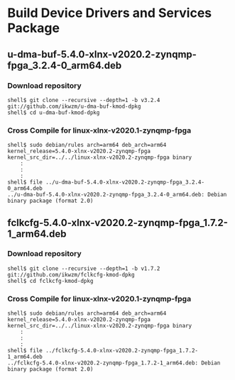 Build Device Drivers and Services Package
====================================================================================

u-dma-buf-5.4.0-xlnx-v2020.2-zynqmp-fpga_3.2.4-0_arm64.deb
------------------------------------------------------------------------------------

### Download repository

```console
shell$ git clone --recursive --depth=1 -b v3.2.4 git://github.com/ikwzm/u-dma-buf-kmod-dpkg
shell$ cd u-dma-buf-kmod-dpkg
```

### Cross Compile for linux-xlnx-v2020.1-zynqmp-fpga

```console
shell$ sudo debian/rules arch=arm64 deb_arch=arm64 kernel_release=5.4.0-xlnx-v2020.2-zynqmp-fpga kernel_src_dir=../../linux-xlnx-v2020.2-zynqmp-fpga binary
    :
    :
    :
shell$ file ../u-dma-buf-5.4.0-xlnx-v2020.2-zynqmp-fpga_3.2.4-0_arm64.deb 
../u-dma-buf-5.4.0-xlnx-v2020.2-zynqmp-fpga_3.2.4-0_arm64.deb: Debian binary package (format 2.0)
```

fclkcfg-5.4.0-xlnx-v2020.2-zynqmp-fpga_1.7.2-1_arm64.deb
------------------------------------------------------------------------------------

### Download repository

```console
shell$ git clone --recursive --depth=1 -b v1.7.2 git://github.com/ikwzm/fclkcfg-kmod-dpkg
shell$ cd fclkcfg-kmod-dpkg
```

### Cross Compile for linux-xlnx-v2020.1-zynqmp-fpga

```console
shell$ sudo debian/rules arch=arm64 deb_arch=arm64 kernel_release=5.4.0-xlnx-v2020.2-zynqmp-fpga kernel_src_dir=../../linux-xlnx-v2020.2-zynqmp-fpga binary
    :
    :
    :
shell$ file ../fclkcfg-5.4.0-xlnx-v2020.2-zynqmp-fpga_1.7.2-1_arm64.deb 
../fclkcfg-5.4.0-xlnx-v2020.2-zynqmp-fpga_1.7.2-1_arm64.deb: Debian binary package (format 2.0)
```


